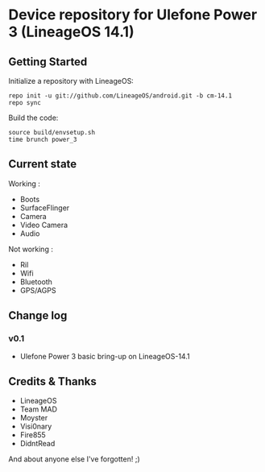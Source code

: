 Device repository for Ulefone Power 3 (LineageOS 14.1)
===========================

Getting Started
---------------

Initialize a repository with LineageOS:

    repo init -u git://github.com/LineageOS/android.git -b cm-14.1
    repo sync


Build the code:

    source build/envsetup.sh
    time brunch power_3

Current state
-------------

Working :

- Boots
- SurfaceFlinger
- Camera
- Video Camera
- Audio

Not working :

- Ril
- Wifi
- Bluetooth
- GPS/AGPS

Change log
----------
### v0.1
- Ulefone Power 3 basic bring-up on LineageOS-14.1
  
Credits & Thanks 
---------
- LineageOS
- Team MAD
- Moyster
- Visi0nary
- Fire855
- DidntRead

And about anyone else I've forgotten! ;)

